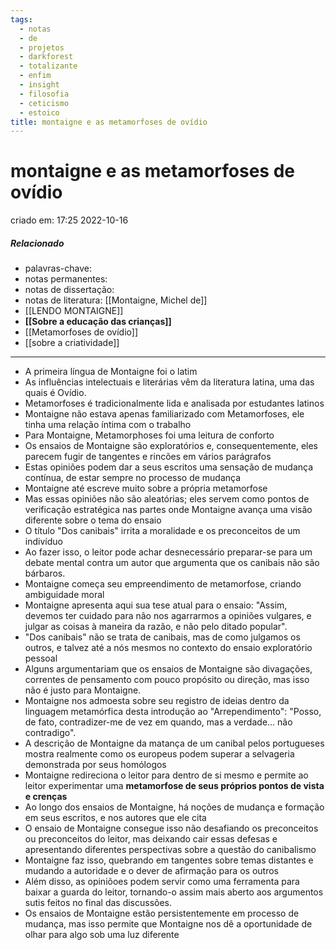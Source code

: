 ```yaml
---
tags:
  - notas
  - de
  - projetos
  - darkforest
  - totalizante
  - enfim
  - insight
  - filosofia
  - ceticismo
  - estoico
title: montaigne e as metamorfoses de ovídio
---
```

# montaigne e as metamorfoses de ovídio
criado em: 17:25 2022-10-16

##### Relacionado
- palavras-chave: 
- notas permanentes: 
- notas de dissertação:
- notas de literatura: [[Montaigne, Michel de]]
- [[LENDO MONTAIGNE]]
- **[[Sobre a educação das crianças]]**
- [[Metamorfoses de ovídio]]
- [[sobre a criatividade]]

---

- A primeira língua de Montaigne foi o latim
- As influências intelectuais e literárias vêm da literatura latina, uma das quais é Ovídio.
- Metamorfoses é tradicionalmente lida e analisada por estudantes latinos
- Montaigne não estava apenas familiarizado com Metamorfoses, ele tinha uma relação íntima com o trabalho
- Para Montaigne, Metamorphoses foi uma leitura de conforto
- Os ensaios de Montaigne são exploratórios e, consequentemente, eles parecem fugir de tangentes e rincões em vários parágrafos
- Estas opiniões podem dar a seus escritos uma sensação de mudança contínua, de estar sempre no processo de mudança
- Montaigne até escreve muito sobre a própria metamorfose
- Mas essas opiniões não são aleatórias; eles servem como pontos de verificação estratégica nas partes onde Montaigne avança uma visão diferente sobre o tema do ensaio
- O título "Dos canibais" irrita a moralidade e os preconceitos de um indivíduo
- Ao fazer isso, o leitor pode achar desnecessário preparar-se para um debate mental contra um autor que argumenta que os canibais não são bárbaros.
- Montaigne começa seu empreendimento de metamorfose, criando ambiguidade moral
- Montaigne apresenta aqui sua tese atual para o ensaio: "Assim, devemos ter cuidado para não nos agarrarmos a opiniões vulgares, e julgar as coisas à maneira da razão, e não pelo ditado popular". 
- "Dos canibais" não se trata de canibais, mas de como julgamos os outros, e talvez até a nós mesmos no contexto do ensaio exploratório pessoal
- Alguns argumentariam que os ensaios de Montaigne são divagações, correntes de pensamento com pouco propósito ou direção, mas isso não é justo para Montaigne.
- Montaigne nos admoesta sobre seu registro de ideias dentro da linguagem metamórfica desta introdução ao "Arrependimento": "Posso, de fato, contradizer-me de vez em quando, mas a verdade... não contradigo". 
- A descrição de Montaigne da matança de um canibal pelos portugueses mostra realmente como os europeus podem superar a selvageria demonstrada por seus homólogos
- Montaigne redireciona o leitor para dentro de si mesmo e permite ao leitor experimentar uma **metamorfose de seus próprios pontos de vista e crenças**
- Ao longo dos ensaios de Montaigne, há noções de mudança e formação em seus escritos, e nos autores que ele cita
- O ensaio de Montaigne consegue isso não desafiando os preconceitos ou preconceitos do leitor, mas deixando cair essas defesas e apresentando diferentes perspectivas sobre a questão do canibalismo
- Montaigne faz isso, quebrando em tangentes sobre temas distantes e mudando a autoridade e o dever de afirmação para os outros
- Além disso, as opiniõoes podem servir como uma ferramenta para baixar a guarda do leitor, tornando-o assim mais aberto aos argumentos sutis feitos no final das discussões.
- Os ensaios de Montaigne estão persistentemente em processo de mudança, mas isso permite que Montaigne nos dê a oportunidade de olhar para algo sob uma luz diferente
